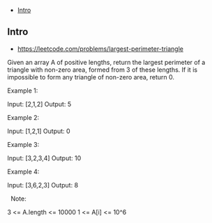 - [Intro](#intro)

## Intro

- https://leetcode.com/problems/largest-perimeter-triangle

Given an array A of positive lengths, return the largest perimeter of a triangle with non-zero area, formed from 3 of these lengths.
If it is impossible to form any triangle of non-zero area, return 0.
 



Example 1:

Input: [2,1,2]
Output: 5


Example 2:

Input: [1,2,1]
Output: 0


Example 3:

Input: [3,2,3,4]
Output: 10


Example 4:

Input: [3,6,2,3]
Output: 8

 
Note:

3 <= A.length <= 10000
1 <= A[i] <= 10^6





